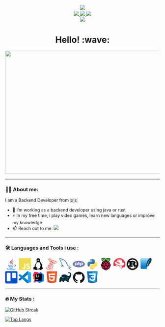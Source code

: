 <div id="header" align="center">
  <img src="https://media4.giphy.com/media/hS42TuYYnANLFR9IRQ/giphy_s.gif?cid=ecf05e474c8qp1s5qy0a5ckmkgx8a039ia9qxcffxt97ewaq&ep=v1_stickers_search&rid=giphy_s.gif&ct=ts" width="100"/>
  <div id="badges">
    <a href="https://discord.gg/XDJ6a6VXYH">
      <img src="https://img.shields.io/badge/Discord-7289da?style=for-the-badge&logo=discord"/>
    </a>
    <a href="https://jxson.de">
      <img src="https://img.shields.io/badge/About--me-A5668B?style=for-the-badge&logo=pinboard">
    </a>
    <a href="https://www.youtube.com/channel/UCdJAYw6Johc6eK_4vKiTayw">
      <img src="https://img.shields.io/badge/Youtube-red?style=for-the-badge&logo=youtube">
    </a>
  </div>
  <img src="https://komarev.com/ghpvc/?username=dev-json&style=for-the-badge&color=A43B3B"/>
  <h1>
    Hello! :wave:
  </h1>
</div>
<div align="center">
  <img src="https://media.giphy.com/media/dWesBcTLavkZuG35MI/giphy.gif" width="600" height="400"/>
</div>

---

### :man_technologist: About me:
I am a Backend Developer from :de: 
- :telescope: I’m working as a backend developer using java or rust
- :zap: In my free time, i play video games, learn new languages or improve my knowledge
- :mailbox: Reach out to me: <a href="mailto::jason.mey11@gmail.com"> <img src="https://img.shields.io/badge/Mail-1bbcfa?style=flat&logo=gmail&logoColor=ffffff"> </a>

---

### :hammer_and_wrench: Languages and Tools i use :
<div>
  <img src="https://github.com/devicons/devicon/blob/master/icons/java/java-original.svg" alt="Java" width="40" height="40">
  <img src="https://github.com/devicons/devicon/blob/master/icons/javascript/javascript-plain.svg" alt="Javascript" width="40" height="40">
  <img src="https://github.com/devicons/devicon/blob/master/icons/linux/linux-plain.svg" alt="Linux" width="40" height="40">
  <img src="https://github.com/devicons/devicon/blob/master/icons/microsoftsqlserver/microsoftsqlserver-plain.svg" alt="Microsoft SQL Server" width="40" height="40">
  <img src="https://github.com/devicons/devicon/blob/master/icons/mysql/mysql-plain.svg" alt="MySQL" width="40" height="40">
  <img src="https://github.com/devicons/devicon/blob/master/icons/php/php-plain.svg" alt="PHP" width="40" height="40">
  <img src="https://github.com/devicons/devicon/blob/master/icons/python/python-original.svg" alt="Python" width="40" height="40">
  <img src="https://github.com/devicons/devicon/blob/master/icons/raspberrypi/raspberrypi-original.svg" alt="Raspberry Pi" width="40" height="40">
  <img src="https://github.com/devicons/devicon/blob/master/icons/redhat/redhat-plain.svg" alt="RedHat" width="40" height="40">
  <img src="https://github.com/devicons/devicon/blob/master/icons/rust/rust-plain.svg" alt="Rust" width="40" height="40">
  <img src="https://github.com/devicons/devicon/blob/master/icons/sqlite/sqlite-original.svg" alt="SQLite" width="40" height="40">
  <img src="https://github.com/devicons/devicon/blob/master/icons/trello/trello-plain.svg" alt="Trello" width="40" height="40">
  <img src="https://github.com/devicons/devicon/blob/master/icons/vscode/vscode-original.svg" alt="VSCode" width="40" height="40">
  <img src="https://github.com/devicons/devicon/blob/master/icons/intellij/intellij-original.svg" alt="IntelliJ" width="40" height="40">
  <img src="https://github.com/devicons/devicon/blob/master/icons/html5/html5-original.svg" alt="HTML5" width="40" height="40">
  <img src="https://github.com/devicons/devicon/blob/master/icons/gradle/gradle-plain.svg" alt="Gradle" width="40" height="40">
  <img src="https://github.com/devicons/devicon/blob/master/icons/github/github-original.svg" alt="Github" width="40" height="40"/>
  <img src="https://github.com/devicons/devicon/blob/master/icons/css3/css3-original.svg" alt="CSS3" width="40" height="40"/>
  <!--<img src="" width="40" height="40"/>
  <img src="" width="40" height="40"/>
  <img src="" width="40" height="40"/>-->
</div>

---

### :fire: My Stats :
[![GitHub Streak](https://github-readme-streak-stats.herokuapp.com?user=dev-json&theme=dark&hide_border=true)](https://git.io/streak-stats)

[![Top Langs](https://github-readme-stats.vercel.app/api/top-langs/?username=dev-json&show_icons=true&theme=dark&title_color=cd3232&text_color=e8e8e8&locale=en&layout=donut)](https://github.com/anuraghazra/github-readme-stats)

<!--<img src="https://img.shields.io/badge/Java-white?style=for-the-badge">
<img src="https://img.shields.io/badge/rust-black?style=for-the-badge&logo=rust">-->
